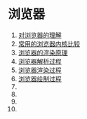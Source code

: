 # 浏览器

1. [对浏览器的理解]()
2. [常用的浏览器内核比较]()
3. [浏览器的渲染原理]()
4. [浏览器解析过程]()
5. [浏览器渲染过程]()
6. [浏览器绘制过程]()
7. []()
8. []()
9. []()
10. []()
